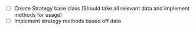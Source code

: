 - [ ] Create Strategy base class (Should take all relevant data and implement methods for usage)
- [ ] Implement strategy methods based off data